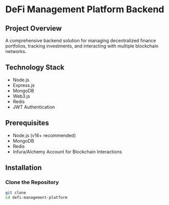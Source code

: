 # DeFi Management Platform Backend

## Project Overview

A comprehensive backend solution for managing decentralized finance portfolios, tracking investments, and interacting with multiple blockchain networks.

## Technology Stack

- Node.js
- Express.js
- MongoDB
- Web3.js
- Redis
- JWT Authentication

## Prerequisites

- Node.js (v16+ recommended)
- MongoDB
- Redis
- Infura/Alchemy Account for Blockchain Interactions

## Installation

### Clone the Repository

```bash
git clone
cd defi-management-platform
```
